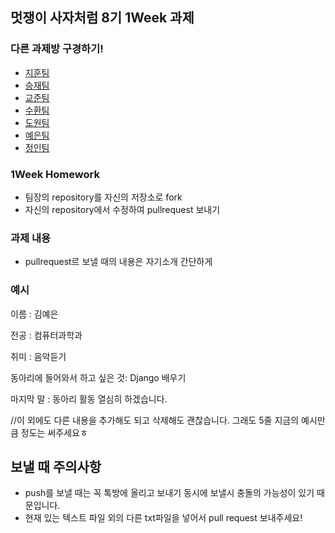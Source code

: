 ## 멋쟁이 사자처럼 8기 1Week 과제
### 다른 과제방 구경하기!
- [지훈팀](https://github.com/kkangjee/likelion8_github_assignment)
- [승재팀](https://github.com/msj0319/likelion8_github_assignment)
- [교준팀](https://github.com/jkjan/Quentin)
- [수환팀](https://github.com/ys012313/likelion8_github_assignment)
- [도원팀](https://github.com/devdw98/likelion8th_assignment)
- [예은팀](https://github.com/KimYeeun99/Likelion_hw)
- [정인팀](https://github.com/jeongiin/LikelionAssignment)

### 1Week Homework
- 팀장의 repository를 자신의 저장소로 fork
- 자신의 repository에서 수정하여 pullrequest 보내기

### 과제 내용
- pullrequest르 보낼 때의 내용은 자기소개 간단하게

### 예시
 이름 : 김예은
 
 전공 : 컴퓨터과학과
 
 취미 : 음악듣기
 
 동아리에 들어와서 하고 싶은 것: Django 배우기
 
 마지막 말 : 동아리 활동 열심히 하겠습니다.
 
 //이 외에도 다른 내용을 추가해도 되고 삭제해도 괜찮습니다. 그래도 5줄 지금의 예시만큼 정도는 써주세요ㅎ

## 보낼 때 주의사항
- push를 보낼 때는 꼭 톡방에 올리고 보내기 동시에 보낼시 충돌의 가능성이 있기 때문입니다.
- 현재 있는 텍스트 파일 외의 다른 txt파일을 넣어서 pull request 보내주세요!
